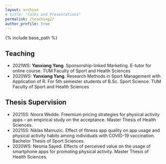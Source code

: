 ```yaml
---
layout: archive
# title: "Talks and Presentations"
permalink: /teaching2/
author_profile: true
---
```

{% include base_path %}


## Teaching

* 2021WS: <b>Yanxiang Yang</b>. Sponsorship-linked Marketing. E-tutor for online course. TUM Faculty of Sport and Health Sciences
* 2020WS: <b>Yanxiang Yang</b>. Research Methods in Sport Management with Application of R. For 5th semester students of B.Sc. Sport Science. TUM Faculty of Sport and Health Sciences

## Thesis Supervision

* 2021SS: Noora Wedde. Freemium pricing strategies for physical activity apps – an empirical study on the acceptance. Master Thesis of Health Sciences.
* 2021SS: Niklas Mamuzic. Effect of fitness app quality on app usage and physical activity habits among individuals with COVID-19 vaccination. Bachelor Thesis of Sport Sciences.
* 2020WS: Nesma Sayed. Effects of perceived value on the usage of smartphone apps for promoting physical activity. Master Thesis of Health Sciences.
